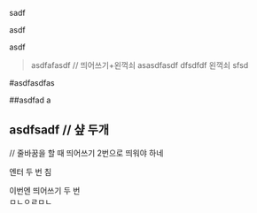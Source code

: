   sadf

  asdf



  asdf
  > asdfafasdf // 띄어쓰기+왼꺽쇠
> asasdfasdf
dfsdfdf
> 왼꺽쇠
sfsd

#asdfasdfas

##asdfad
a
## asdfsadf // 샾 두개

// 줄바꿈을 할 때 띄어쓰기 2번으로 띄워야 하네

엔터 두 번 침

이번엔 띄어쓰기 두 번  
ㅁㄴㅇㄹㅁㄴ
